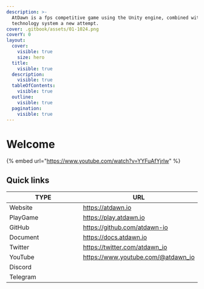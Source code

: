 ```yaml
---
description: >-
  AtDawn is a fps competitive game using the Unity engine, combined with web3
  technology system a new attempt.
cover: .gitbook/assets/01-1024.png
coverY: 0
layout:
  cover:
    visible: true
    size: hero
  title:
    visible: true
  description:
    visible: true
  tableOfContents:
    visible: true
  outline:
    visible: true
  pagination:
    visible: true
---
```


# Welcome

{% embed url="https://www.youtube.com/watch?v=YYFuAfYjrlw" %}

## Quick links

<table><thead><tr><th width="190">TYPE</th><th>URL</th></tr></thead><tbody><tr><td>Website</td><td><a href="https://atdawn.io">https://atdawn.io</a></td></tr><tr><td>PlayGame</td><td><a href="https://play.atdawn.io">https://play.atdawn.io</a></td></tr><tr><td>GitHub</td><td><a href="https://github.com/atdawn-io">https://github.com/atdawn-io</a></td></tr><tr><td>Document</td><td><a href="https://docs.atdawn.io">https://docs.atdawn.io</a></td></tr><tr><td>Twitter</td><td><a href="https://twitter.com/atdawn_io">https://twitter.com/atdawn_io</a></td></tr><tr><td>YouTube</td><td><a href="https://www.youtube.com/@atdawn_io">https://www.youtube.com/@atdawn_io</a></td></tr><tr><td>Discord </td><td></td></tr><tr><td>Telegram</td><td></td></tr></tbody></table>

&#x20; &#x20;
